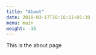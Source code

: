 ```yaml
---
title: "About"
date: 2018-03-17T18:16:11+05:30
menu: main
weight: -15
---
```


This is the about page
